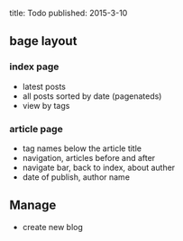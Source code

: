 title: Todo
published: 2015-3-10

## bage layout

### index page

* latest posts
* all posts sorted by date (pagenateds)
* view by tags

### article page

* tag names below the article title
* navigation, articles before and after
* navigate bar, back to index, about auther
* date of publish, author name

## Manage

* create new blog